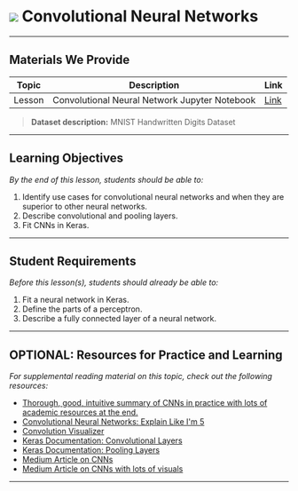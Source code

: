 # ![](https://ga-dash.s3.amazonaws.com/production/assets/logo-9f88ae6c9c3871690e33280fcf557f33.png) Convolutional Neural Networks

---

## Materials We Provide


| Topic  | Description                                   | Link                         |
| ------ | --------------------------------------------- | ---------------------------- |
| Lesson | Convolutional Neural Network Jupyter Notebook | [Link](./starter-code.ipynb) |

> **Dataset description:** MNIST Handwritten Digits Dataset

---

## Learning Objectives

*By the end of this lesson, students should be able to:*
1. Identify use cases for convolutional neural networks and when they are superior to other neural networks.
2. Describe convolutional and pooling layers.
3. Fit CNNs in Keras.

---

## Student Requirements

*Before this lesson(s), students should already be able to:*

1. Fit a neural network in Keras.
2. Define the parts of a perceptron.
3. Describe a fully connected layer of a neural network.


---

## OPTIONAL: Resources for Practice and Learning

*For supplemental reading material on this topic, check out the following resources:*

- [Thorough, good, intuitive summary of CNNs in practice with lots of academic resources at the end.](https://ujjwalkarn.me/2016/08/11/intuitive-explanation-convnets/)
- [Convolutional Neural Networks: Explain Like I'm 5](https://towardsdatascience.com/a-comprehensive-guide-to-convolutional-neural-networks-the-eli5-way-3bd2b1164a53)
- [Convolution Visualizer](https://ezyang.github.io/convolution-visualizer/)
- [Keras Documentation: Convolutional Layers](https://keras.io/layers/convolutional)
- [Keras Documentation: Pooling Layers](https://keras.io/layers/pooling/)
- [Medium Article on CNNs](https://towardsdatascience.com/convolutional-neural-network-17fb77e76c05)
- [Medium Article on CNNs with lots of visuals](https://towardsdatascience.com/understanding-convolutional-neural-networks-through-visualizations-in-pytorch-b5444de08b91)
---
